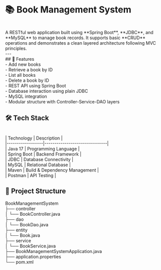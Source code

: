 # 📚 Book Management System
<br>
A RESTful web application built using **Spring Boot**, **JDBC**, and **MySQL** to manage book records. It supports basic **CRUD** operations and demonstrates a clean layered architecture following MVC principles.
<br>
---
<br>
## 🚀 Features
<br>
- Add new books                           <br>
- Retrieve a book by ID                  <br>
- List all books                            <br>
- Delete a book by ID                       <br>
- REST API using Spring Boot                 <br>
- Database interaction using plain JDBC        <br>
- MySQL integration                             <br>
- Modular structure with Controller-Service-DAO layers            <br>


## 🛠️ Tech Stack
<br>
| Technology       | Description                   |               <br>
|------------------|-------------------------------|            <br>
| Java 17          | Programming Language          |           <br>
| Spring Boot      | Backend Framework             |          <br>
| JDBC             | Database Connectivity         |            <br>
| MySQL            | Relational Database           |            <br>
| Maven            | Build & Dependency Management |             <br>
| Postman          | API Testing                   |              <br>



## 📁 Project Structure          <br>

BookManagementSystem                           <br>
├── controller                                   <br>
│ └── BookController.java                       <br>
├── dao                                            <br>
│ └── BookDao.java                                <br>
├── entity                                          <br>
│ └── Book.java                                   <br>
├── service                                         <br>
│ └── BookService.java                               <br>
├── BookManagementSystemApplication.java              <br>
├── application.properties                              <br>
└── pom.xml

